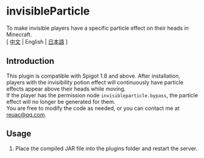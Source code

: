 # invisibleParticle
To make invisible players have a specific particle effect on their heads in Minecraft.  
[ [中文](https://github.com/reuAC/invisibleParticle/blob/re_uAC/README.md) | English | [日本語](https://github.com/reuAC/invisibleParticle/blob/re_uAC/README_JP.md) ]

## Introduction
This plugin is compatible with Spigot 1.8 and above. After installation, players with the invisibility potion effect will continuously have particle effects appear above their heads while moving.  
If the player has the permission node `invisibleparticle.bypass`, the particle effect will no longer be generated for them.  
You are free to modify the code as needed, or you can contact me at reuac@qq.com.

## Usage
1. Place the compiled JAR file into the plugins folder and restart the server.